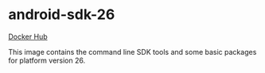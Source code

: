 # android-sdk-26 #

[Docker Hub](https://hub.docker.com/r/azabost/android-sdk/)

This image contains the command line SDK tools and some basic packages for platform version 26.
